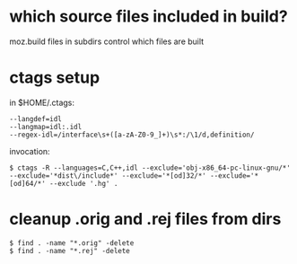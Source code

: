 
# which source files included in build?

moz.build files in subdirs control which files are built

# ctags setup

in $HOME/.ctags:

    --langdef=idl
    --langmap=idl:.idl
    --regex-idl=/interface\s+([a-zA-Z0-9_]+)\s*:/\1/d,definition/

invocation:

    $ ctags -R --languages=C,C++,idl --exclude='obj-x86_64-pc-linux-gnu/*' --exclude='*dist\/include*' --exclude='*[od]32/*' --exclude='*[od]64/*' --exclude '.hg' .

# cleanup .orig and .rej files from dirs

    $ find . -name "*.orig" -delete
    $ find . -name "*.rej" -delete


